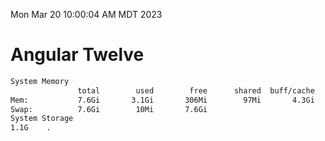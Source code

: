 Mon Mar 20 10:00:04 AM MDT 2023

# Angular Twelve

```bash
System Memory
               total        used        free      shared  buff/cache   available
Mem:           7.6Gi       3.1Gi       306Mi        97Mi       4.3Gi       4.2Gi
Swap:          7.6Gi        10Mi       7.6Gi
System Storage
1.1G	.
```
```bash
